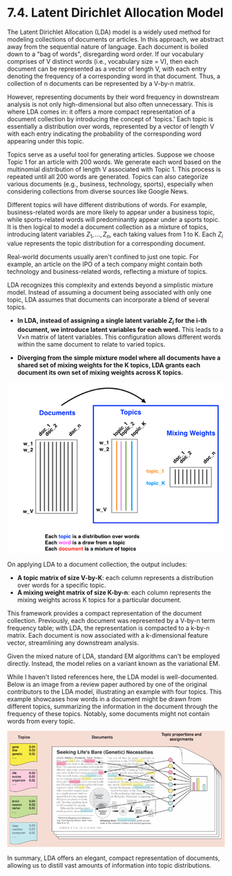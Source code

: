 # 7.4. Latent Dirichlet Allocation Model

The Latent Dirichlet Allocation (LDA) model is a widely used method for modeling collections of documents or articles. In this approach, we abstract away from the sequential nature of language. Each document is boiled down to a "bag of words", disregarding word order. If our vocabulary comprises of V distinct words (i.e., vocabulary size = V), then each document can be represented as a vector of length V, with each entry denoting the frequency of a corresponding word in that document. Thus, a collection of n documents can be represented by a V-by-n matrix.

However, representing documents by their word frequency in downstream analysis is not only high-dimensional but also often unnecessary. This is where LDA comes in: it offers a more compact representation of a document collection by introducing the concept of 'topics.' Each topic is essentially a distribution over words, represented by a vector of length V with each entry indicating the probability of the corresponding word appearing under this topic.

Topics serve as a useful tool for generating articles. Suppose we choose Topic 1 for an article with 200 words. We generate each word based on the multinomial distribution of length V associated with Topic 1. This process is repeated until all 200 words are generated. Topics can also categorize various documents (e.g., business, technology, sports), especially when considering collections from diverse sources like Google News.

Different topics will have different distributions of words. For example, business-related words are more likely to appear under a business topic, while sports-related words will predominantly appear under a sports topic. It is then logical to model a document collection as a mixture of topics, introducing latent variables $Z_1, \dots, Z_n$, each taking values from 1 to K. Each $Z_i$ value represents the topic distribution for a corresponding document.

Real-world documents usually aren't confined to just one topic. For example, an article on the IPO of a tech company might contain both technology and business-related words, reflecting a mixture of topics.

LDA recognizes this complexity and extends beyond a simplistic mixture model. Instead of assuming a document being associated with only one topic, LDA assumes that documents can incorporate a blend of several topics.

- **In LDA, instead of assigning a single latent variable $Z_i$ for the i-th document, we introduce latent variables for each word.** This leads to a V×n matrix of latent variables. This configuration allows different words within the same document to relate to varied topics.

- **Diverging from the simple mixture model where all documents have a shared set of mixing weights for the K topics, LDA grants each document its own set of mixing weights across K topics.**

![LDA Model](../_images/w7_LDA.png)

On applying LDA to a document collection, the output includes:

- **A topic matrix of size V-by-K**: each column represents a distribution over words for a specific topic.
- **A mixing weight matrix of size K-by-n**: each column represents the mixing weights across K topics for a particular document.

This framework provides a compact representation of the document collection. Previously, each document was represented by a V-by-n term frequency table; with LDA, the representation is compacted to a k-by-n matrix. Each document is now associated with a k-dimensional feature vector, streamlining any downstream analysis.

Given the mixed nature of LDA, standard EM algorithms can't be employed directly. Instead, the model relies on a variant known as the variational EM.

While I haven't listed references here, the LDA model is well-documented. Below is an image from a review paper authored by one of the original contributors to the LDA model, illustrating an example with four topics. This example showcases how words in a document might be drawn from different topics, summarizing the information in the document through the frequency of these topics. Notably, some documents might not contain words from every topic.

![LDA Example from Blei 2012](../_images/w7_Blei_2012.png)

In summary, LDA offers an elegant, compact representation of documents, allowing us to distill vast amounts of information into topic distributions.
